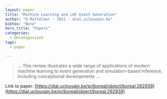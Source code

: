 ```yaml
---
layout: paper
title: "Machine Learning and LHC Event Generation"
author: "O Mattelaer - 2022 - dial.uclouvain.be"
bibtex: "None"
hero_title: "Papers"
categories:
  - Uncategorized
tags:
  - paper

---
```

>… This review illustrates a wide range of applications of modern machine learning to event generation and simulation-based inference, including conceptional developments …

Link to paper: [https://dial.uclouvain.be/pr/boreal/object/boreal:262939](https://dial.uclouvain.be/pr/boreal/object/boreal:262939)


